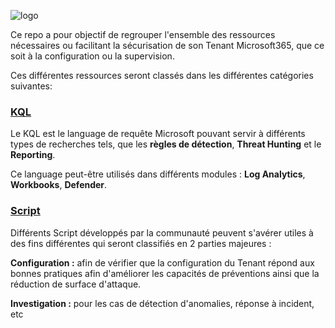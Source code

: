 ![logo](https://github.com/dotvt/SecurityMaster365/blob/c2435aa008c2a4fa46b61b5e4d213a3c47595b03/logo.png)

Ce repo a pour objectif de regrouper l'ensemble des ressources nécessaires ou facilitant la sécurisation de son Tenant Microsoft365, que ce soit à la configuration ou la supervision. 

Ces différentes ressources seront classés dans les différentes catégories suivantes: 

### [KQL](https://github.com/dotvt/SecurityMaster365/blob/7fe96fdb86e56e7e1e32d9644a7f9fba34d9d9f9/KQL/README.md)
Le KQL est le language de requête Microsoft pouvant servir à différents types de recherches tels, que les **règles de détection**, **Threat Hunting** et le **Reporting**. 

Ce language peut-être utilisés dans différents modules : **Log Analytics**, **Workbooks**, **Defender**. 

### [Script](https://github.com/dotvt/SecurityMaster365/tree/7fe96fdb86e56e7e1e32d9644a7f9fba34d9d9f9/Script)
Différents Script développés par la communauté peuvent s'avérer utiles à des fins différentes qui seront classifiés en 2 parties majeures : 

**Configuration :** afin de vérifier que la configuration du Tenant répond aux bonnes pratiques afin d'améliorer les capacités de préventions ainsi que la réduction de surface d'attaque. 

**Investigation :** pour les cas de détection d'anomalies, réponse à incident, etc

